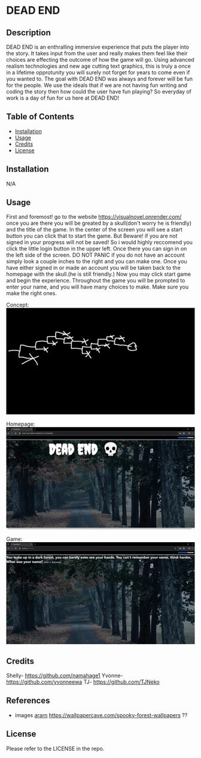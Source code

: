 # DEAD END

## Description

DEAD END is an enthralling immersive experience that puts the player into the story. It takes input from the user and really makes them feel like their choices are effecting the outcome of how the game will go. Using advanced realism technologies and new age cutting text graphics, this is truly a once in a lifetime opprotunity you will surely not forget for years to come even if you wanted to. The goal with DEAD END was always and forever will be fun for the people. We use the ideals that if we are not having fun writing and coding the story then how could the user have fun playing? So everyday of work is a day of fun for us here at DEAD END!

## Table of Contents

- [Installation](#installation)
- [Usage](#usage)
- [Credits](#credits)
- [License](#license)

## Installation

N/A

## Usage

First and foremost! go to the website https://visualnovel.onrender.com/ once you are there you will be greated by a skull(don't worry he is friendly) and the title of the game. In the center of the screen you will see a start button you can click that to start the game. But Beware! if you are not signed in your progress will not be saved! So i would highly reccomend you click the little login button in the upper left. Once there you can sign in on the left side of the screen. DO NOT PANIC if you do not have an account simply look a couple inches to the right and you can make one. Once you have either signed in or made an account you will be taken back to the homepage with the skull.(he is still friendly.) Now you may click start game and begin the experience. Throughout the game you will be prompted to enter your name, and you will have many choices to make. Make sure you make the right ones.

Concept:
![The pathing idea](images/concept.png)

Homepage:
![The pathing idea](images/homepage.png)

Game:
![The pathing idea](images/game.png)

## Credits

Shelly- https://github.com/namahage1
Yvonne- https://github.com/yvonneewa
TJ- https://github.com/TJNeko

##  References
- images 
[   ararn](https://www.artstation.com/)
 https://wallpapercave.com/spooky-forest-wallpapers
 ??


## License

Please refer to the LICENSE in the repo.
